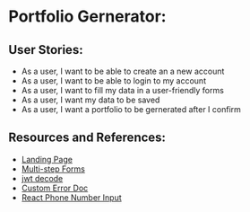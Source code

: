 # Portfolio Gernerator:

## User Stories:
* As a user, I want to be able to create an a new account
* As a user, I want to be able to login to my account
* As a user, I want to fill my data in a user-friendly forms
* As a user, I want my data to be saved
* As a user, I want a portfolio to be gernerated after I confirm


## Resources and References:
* [Landing Page](https://github.com/themesberg/tailwind-landing-page)
* [Multi-step Forms](https://github.com/QuickNuggets/multi-step-form)
* [jwt decode](https://www.npmjs.com/package/jwt-decode)
* [Custom Error Doc](https://nextjs.org/docs/advanced-features/custom-error-page)
* [React Phone Number Input](https://www.npmjs.com/package/react-phone-number-input)